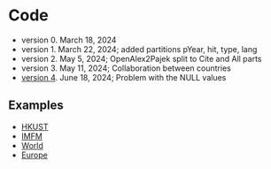 # Code

  - version 0. March 18, 2024
  - version 1. March 22, 2024; added partitions pYear, hit, type, lang
  - version 2. May 5, 2024; OpenAlex2Pajek split to Cite and All parts
  - version 3. May 11, 2024; Collaboration between countries
  - [version 4](OpenAlex4.R). June 18, 2024; Problem with the NULL values

## Examples

  - [HKUST](ex/hkust.md)
  - [IMFM](ex/imfm.md)
  - [World](ex/wr.md)
  - [Europe](ex/eu.md)
